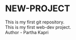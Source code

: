 # NEW-PROJECT
This is my first git repository.
<br>
This is my first web-dev project.
<br>
Author - Partha Kapri
